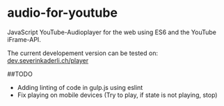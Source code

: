 # audio-for-youtube
JavaScript YouTube-Audioplayer for the web using ES6 and the YouTube iFrame-API.

The current developement version can be tested on: 
[dev.severinkaderli.ch/player](https://dev.severinkaderli.ch/player)

##TODO
* Adding linting of code in gulp.js using eslint
* Fix playing on mobile devices (Try to play, if state is not playing, stop)
